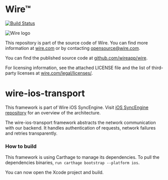 # Wire™
[![Build Status](https://travis-ci.org/wireapp/wire-ios-transport.svg?branch=develop)](https://travis-ci.org/wireapp/wire-ios-transport)

![Wire logo](https://github.com/wireapp/wire/blob/master/assets/logo.png?raw=true)

This repository is part of the source code of Wire. You can find more information at [wire.com](https://wire.com) or by contacting opensource@wire.com.

You can find the published source code at [github.com/wireapp/wire](https://github.com/wireapp/wire).

For licensing information, see the attached LICENSE file and the list of third-party licenses at [wire.com/legal/licenses/](https://wire.com/legal/licenses/).

# wire-ios-transport

This framework is part of Wire iOS SyncEngine. Visit [iOS SyncEngine repository](http://github.com/wireapp/zmessaging-cocoa) for an overview of the architecture.

The wire-ios-transport framework abstracts the network communication with our backend. It handles authentication of requests, network failures and retries transparently.

### How to build

This framework is using Carthage to manage its dependencies. To pull the dependencies binaries, `run carthage bootstrap --platform ios`.

You can now open the Xcode project and build.
